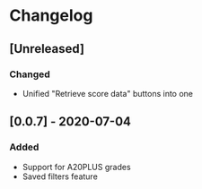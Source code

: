 # Changelog

## [Unreleased]

### Changed

 - Unified "Retrieve score data" buttons into one 

## [0.0.7] - 2020-07-04

### Added

 - Support for A20PLUS grades
 - Saved filters feature

